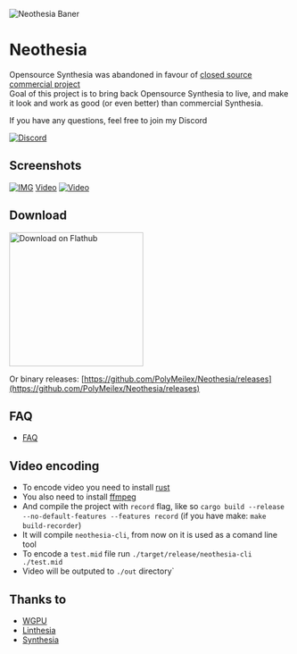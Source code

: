 ![Neothesia Baner](https://i.imgur.com/QfdMwMI.png)

# Neothesia

Opensource Synthesia was abandoned in favour of [closed source commercial project](https://www.synthesiagame.com/)  
Goal of this project is to bring back Opensource Synthesia to live, and make it look and work as good (or even better) than commercial Synthesia.

If you have any questions, feel free to join my Discord

[<img alt="Discord" src="https://img.shields.io/discord/273176778946641920?logo=discord&style=for-the-badge&color=%23a051ee">](https://discord.gg/sgeZuVA)

## Screenshots

[![IMG](https://i.imgur.com/WUO61EN.png)](https://youtu.be/ReE9nVuMCSE)
[Video](https://youtu.be/ReE9nVuMCSE)
[![Video](https://i.imgur.com/1R5uOnA.png)](https://youtu.be/ReE9nVuMCSE)

## Download
<a href="https://flathub.org/apps/details/com.github.polymeilex.neothesia"><img width="240" alt="Download on Flathub" src="https://flathub.org/assets/badges/flathub-badge-en.png"/></a>

Or binary releases:
[https://github.com/PolyMeilex/Neothesia/releases](https://github.com/PolyMeilex/Neothesia/releases)

## FAQ

- [FAQ](https://github.com/PolyMeilex/Neothesia/wiki/FAQ)

## Video encoding

- To encode video you need to install [rust](https://www.rust-lang.org/)
- You also need to install [ffmpeg](https://ffmpeg.org/)
- And compile the project with `record` flag, like so `cargo build --release --no-default-features --features record` (if you have make: `make build-recorder`)
- It will compile `neothesia-cli`, from now on it is used as a comand line tool
- To encode a `test.mid` file run `./target/release/neothesia-cli ./test.mid`
- Video will be outputed to `./out` directory`

## Thanks to

- [WGPU](https://wgpu.rs/)
- [Linthesia](https://github.com/linthesia/linthesia)
- [Synthesia](https://github.com/johndpope/pianogame)

